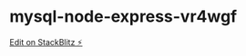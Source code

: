 # mysql-node-express-vr4wgf

[Edit on StackBlitz ⚡️](https://stackblitz.com/edit/mysql-node-express-vr4wgf)